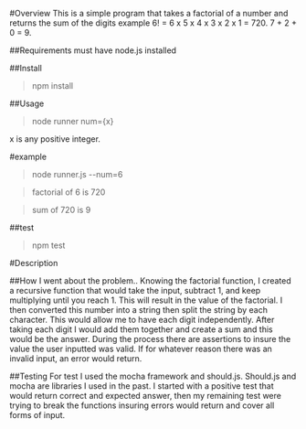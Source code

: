 #Overview
This is a simple program that takes a factorial of a number and returns the sum of the digits 
example 6! = 6 x 5 x 4 x 3 x 2 x 1 = 720. 7 + 2 + 0 = 9.

##Requirements
must have node.js installed

##Install
> npm install

##Usage
> node runner num={x}

x is any positive integer. 

#example
> node runner.js --num=6

> factorial of 6 is 720

> sum of 720 is 9

##test
>npm test

#Description

##How I went about the problem..
Knowing the factorial function, I created a recursive function that would take the input, subtract 1, and keep multiplying until you reach 1. 
This will result in the value of the factorial. I then converted this number into a string then split the string by each character. 
This would allow me to have each digit independently. After taking each digit I would add them together and create a sum and this would be the answer. 
During the process there are assertions to insure the value the user inputted was valid. If for whatever reason there was an invalid input, an error would return.

##Testing
For test I used the mocha framework and should.js. Should.js and mocha are libraries I used in the past. 
I started with a positive test that would return correct and expected answer, then my remaining test were trying to break the functions insuring errors would return and cover all forms of input.
